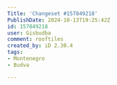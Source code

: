 ```yaml
---
Title: 'Changeset #157849218'
PublishDate: 2024-10-13T19:25:42Z
id: 157849218
user: Gisbudba
comment: rooftiles
created_by: iD 2.30.4
tags:
- Montenegro
- Budva

---
```

